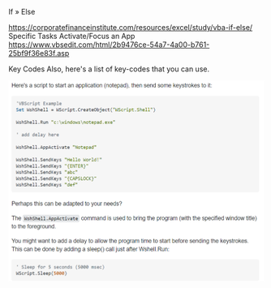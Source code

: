 If » Else

https://corporatefinanceinstitute.com/resources/excel/study/vba-if-else/ 
Specific Tasks
Activate/Focus an App
https://www.vbsedit.com/html/2b9476ce-54a7-4a00-b761-25bf9f36e83f.asp 
 
Key Codes 
Also, here's a list of key-codes that you can use.


![start app script example](start-app-vbs-script-example.png)


